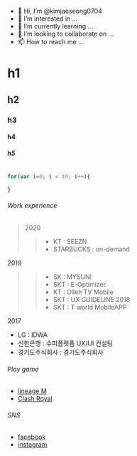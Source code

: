 - 👋 Hi, I’m @kimjaeseong0704
- 👀 I’m interested in ...
- 🌱 I’m currently learning ...
- 💞️ I’m looking to collaborate on ...
- 📫 How to reach me ...

# h1
## h2
### h3
#### h4
##### h5


~~~javascript

for(var i=0; i < 10; i++){

}
~~~

###### Work experience

> 2020
> > - KT : SEEZN
> > - STARBUCKS : on-demand

2019
> > - SK : MYSUNI
> > - SKT : E-Optimizer
> > - KT : Olleh TV Mobile 
> > - SKT : UX GUIDELINE
2018 
> > - SKT : T world MobileAPP

2017 
- LG : IDWA
- 신한은행 : 수퍼플랫폼 UX/UI 컨설팅
- 경기도주식회사 : 경기도주식회사



###### Play game

- [lineage M](https://lineagem.plaync.com/)
- [Clash Royal](https://play.google.com/store/apps/details?id=com.supercell.clashroyale&hl=ko&gl=US)

###### SNS

- [facebook](https://www.facebook.com/profile.php?id=100006659101185)
- [instagram](https://www.instagram.com/iview83/)
